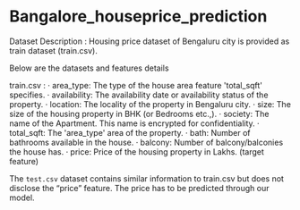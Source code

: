 # Bangalore_houseprice_prediction

Dataset Description :
Housing price dataset of Bengaluru city is provided as train dataset (train.csv).
 
Below are the datasets and features details
 
train.csv :
·      area_type: The type of the house area feature 'total_sqft' specifies.
·      availability: The availability date or availability status of the property.
·      location: The locality of the property in Bengaluru city.
·      size: The size of the housing property in BHK (or Bedrooms etc.,).
·      society: The name of the Apartment. This name is encrypted for confidentiality.
·      total_sqft: The 'area_type' area of the property.
·      bath: Number of bathrooms available in the house.
·      balcony: Number of balcony/balconies the house has.
·      price: Price of the housing property in Lakhs. (target feature)
 
The `test.csv` dataset contains similar information to train.csv but does not disclose the “price” feature. The price has to be predicted through our model.
